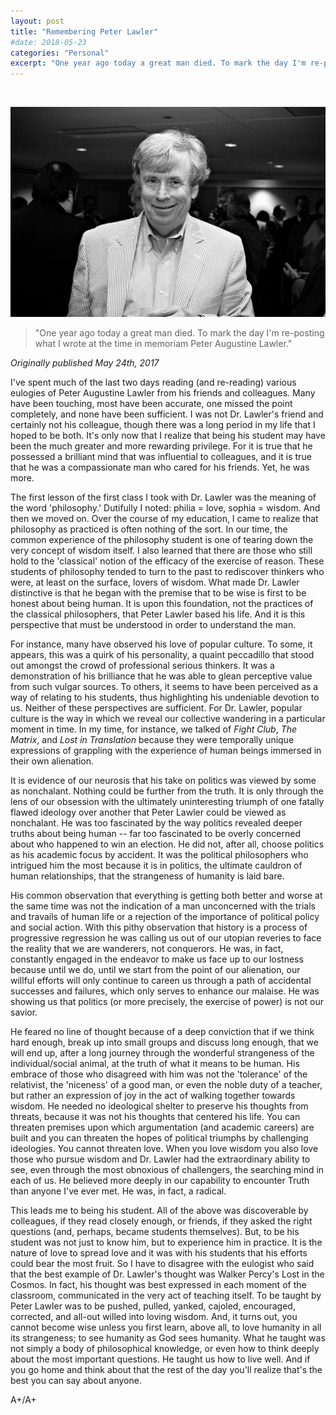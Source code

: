 ```yaml
---
layout: post
title: "Remembering Peter Lawler"
#date: 2018-05-23 
categories: "Personal"
excerpt: "One year ago today a great man died. To mark the day I'm re-posting what I wrote at the time in memoriam Peter Augustine Lawler."
---
```


&nbsp;

<p><center><img src="/assets/images/peter_lawler.jpg" alt="Peter Lawler" ></center></p>

> "One year ago today a great man died. To mark the day I'm re-posting what I wrote at the time in memoriam Peter Augustine Lawler." 

_Originally published May 24th, 2017_

I've spent much of the last two days reading (and re-reading) various eulogies of Peter Augustine Lawler from his friends and colleagues. Many have been touching, most have been accurate, one missed the point completely, and none have been sufficient. I was not Dr. Lawler's friend and certainly not his colleague, though there was a long period in my life that I hoped to be both. It's only now that I realize that being his student may have been the much greater and more rewarding privilege. For it is true that he possessed a brilliant mind that was influential to colleagues, and it is true that he was a compassionate man who cared for his friends. Yet, he was more.  

The first lesson of the first class I took with Dr. Lawler was the meaning of the word 'philosophy.' Dutifully I noted: philia = love, sophia = wisdom. And then we moved on. Over the course of my education, I came to realize that philosophy as practiced is often nothing of the sort. In our time, the common experience of the philosophy student is one of tearing down the very concept of wisdom itself. I also learned that there are those who still hold to the 'classical' notion of the efficacy of the exercise of reason. These students of philosophy tended to turn to the past to rediscover thinkers who were, at least on the surface, lovers of wisdom. What made Dr. Lawler distinctive is that he began with the premise that to be wise is first to be honest about being human. It is upon this foundation, not the practices of the classical philosophers, that Peter Lawler based his life. And it is this perspective that must be understood in order to understand the man.  

For instance, many have observed his love of popular culture. To some, it appears, this was a quirk of his personality, a quaint peccadillo that stood out amongst the crowd of professional serious thinkers. It was a demonstration of his brilliance that he was able to glean perceptive value from such vulgar sources. To others, it seems to have been perceived as a way of relating to his students, thus highlighting his undeniable devotion to us. Neither of these perspectives are sufficient. For Dr. Lawler, popular culture is the way in which we reveal our collective wandering in a particular moment in time. In my time, for instance, we talked of _Fight Club_, _The Matrix_, and _Lost in Translation_ because they were temporally unique expressions of grappling with the experience of human beings immersed in their own alienation.  

It is evidence of our neurosis that his take on politics was viewed by some as nonchalant. Nothing could be further from the truth. It is only through the lens of our obsession with the ultimately uninteresting triumph of one fatally flawed ideology over another that Peter Lawler could be viewed as nonchalant. He was too fascinated by the way politics revealed deeper truths about being human -- far too fascinated to be overly concerned about who happened to win an election. He did not, after all, choose politics as his academic focus by accident. It was the political philosophers who intrigued him the most because it is in politics, the ultimate cauldron of human relationships, that the strangeness of humanity is laid bare.

His common observation that everything is getting both better and worse at the same time was not the indication of a man unconcerned with the trials and travails of human life or a rejection of the importance of political policy and social action. With this pithy observation that history is a process of progressive regression he was calling us out of our utopian reveries to face the reality that we are wanderers, not conquerors. He was, in fact, constantly engaged in the endeavor to make us face up to our lostness because until we do, until we start from the point of our alienation, our willful efforts will only continue to careen us through a path of accidental successes and failures, which only serves to enhance our malaise. He was showing us that politics (or more precisely, the exercise of power) is not our savior.

He feared no line of thought because of a deep conviction that if we think hard enough, break up into small groups and discuss long enough, that we will end up, after a long journey through the wonderful strangeness of the individual/social animal, at the truth of what it means to be human. His embrace of those who disagreed with him was not the 'tolerance' of the relativist, the 'niceness' of a good man, or even the noble duty of a teacher, but rather an expression of joy in the act of walking together towards wisdom. He needed no ideological shelter to preserve his thoughts from threats, because it was not his thoughts that centered his life. You can threaten premises upon which argumentation (and academic careers) are built and you can threaten the hopes of political triumphs by challenging ideologies. You cannot threaten love. When you love wisdom you also love those who pursue wisdom and Dr. Lawler had the extraordinary ability to see, even through the most obnoxious of challengers, the searching mind in each of us. He believed more deeply in our capability to encounter Truth than anyone I've ever met. He was, in fact, a radical.

This leads me to being his student. All of the above was discoverable by colleagues, if they read closely enough, or friends, if they asked the right questions (and, perhaps, became students themselves). But, to be his student was not just to know him, but to experience him in practice. It is the nature of love to spread love and it was with his students that his efforts could bear the most fruit. So I have to disagree with the eulogist who said that the best example of Dr. Lawler's thought was Walker Percy's Lost in the Cosmos. In fact, his thought was best expressed in each moment of the classroom, communicated in the very act of teaching itself. To be taught by Peter Lawler was to be pushed, pulled, yanked, cajoled, encouraged, corrected, and all-out willed into loving wisdom. And, it turns out, you cannot become wise unless you first learn, above all, to love humanity in all its strangeness; to see humanity as God sees humanity. What he taught was not simply a body of philosophical knowledge, or even how to think deeply about the most important questions. He taught us how to live well. And if you go home and think about that the rest of the day you'll realize that's the best you can say about anyone.

A+/A+